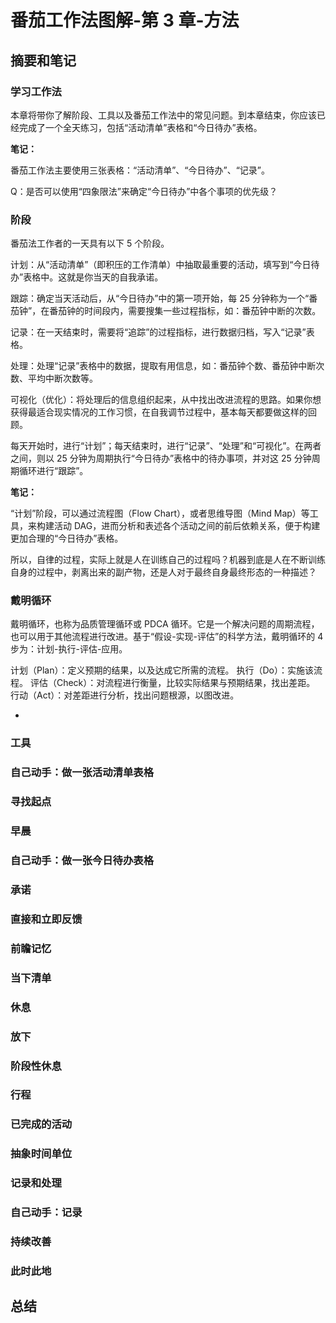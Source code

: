 # 番茄工作法图解-第 3 章-方法


## 摘要和笔记


### 学习工作法

本章将带你了解阶段、工具以及番茄工作法中的常见问题。到本章结束，你应该已经完成了一个全天练习，包括“活动清单”表格和“今日待办”表格。


**笔记：**

番茄工作法主要使用三张表格：“活动清单”、“今日待办”、“记录”。

Q：是否可以使用“四象限法”来确定“今日待办”中各个事项的优先级？

### 阶段

番茄法工作者的一天具有以下 5 个阶段。

计划：从“活动清单”（即积压的工作清单）中抽取最重要的活动，填写到“今日待办”表格中。这就是你当天的自我承诺。

跟踪：确定当天活动后，从“今日待办”中的第一项开始，每 25 分钟称为一个“番茄钟”，在番茄钟的时间段内，需要搜集一些过程指标，如：番茄钟中断的次数。

记录：在一天结束时，需要将“追踪”的过程指标，进行数据归档，写入“记录”表格。

处理：处理“记录”表格中的数据，提取有用信息，如：番茄钟个数、番茄钟中断次数、平均中断次数等。

可视化（优化）：将处理后的信息组织起来，从中找出改进流程的思路。如果你想获得最适合现实情况的工作习惯，在自我调节过程中，基本每天都要做这样的回顾。

每天开始时，进行“计划”；每天结束时，进行“记录”、“处理”和“可视化”。在两者之间，则以 25 分钟为周期执行“今日待办”表格中的待办事项，并对这 25 分钟周期循环进行“跟踪”。

**笔记：**

“计划”阶段，可以通过流程图（Flow Chart），或者思维导图（Mind Map）等工具，来构建活动 DAG，进而分析和表述各个活动之间的前后依赖关系，便于构建更加合理的“今日待办”表格。

所以，自律的过程，实际上就是人在训练自己的过程吗？机器到底是人在不断训练自身的过程中，剥离出来的副产物，还是人对于最终自身最终形态的一种描述？


### 戴明循环

戴明循环，也称为品质管理循环或 PDCA 循环。它是一个解决问题的周期流程，也可以用于其他流程进行改进。基于“假设-实现-评估”的科学方法，戴明循环的 4 步为：计划-执行-评估-应用。

计划（Plan）：定义预期的结果，以及达成它所需的流程。
执行（Do）：实施该流程。
评估（Check）：对流程进行衡量，比较实际结果与预期结果，找出差距。
行动（Act）：对差距进行分析，找出问题根源，以图改进。

-
### 工具

### 自己动手：做一张活动清单表格

### 寻找起点

### 早晨

### 自己动手：做一张今日待办表格

### 承诺

### 直接和立即反馈

### 前瞻记忆

### 当下清单

### 休息

### 放下

### 阶段性休息

### 行程

### 已完成的活动

### 抽象时间单位

### 记录和处理

### 自己动手：记录

### 持续改善

### 此时此地

## 总结

